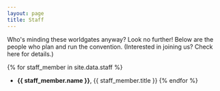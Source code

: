 ```yaml
---
layout: page
title: Staff
---
```


Who's minding these worldgates anyway? Look no further! Below are the people who plan and run the convention. (Interested in joining us? Check here for details.)

{% for staff_member in site.data.staff %}
- **{{ staff_member.name }}**, {{ staff_member.title }}
{% endfor %}
